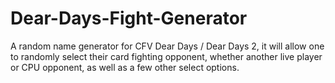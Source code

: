 # Dear-Days-Fight-Generator

A random name generator for CFV Dear Days / Dear Days 2, it will allow one to randomly select their card fighting opponent, whether another live player or CPU opponent, as well as a few other select options.
